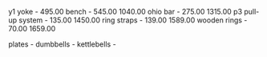 y1 yoke - 495.00
bench - 545.00                      1040.00
ohio bar - 275.00                   1315.00
p3 pull-up system - 135.00          1450.00
ring straps - 139.00                1589.00
wooden rings - 70.00                1659.00

plates - 
dumbbells - 
kettlebells - 
